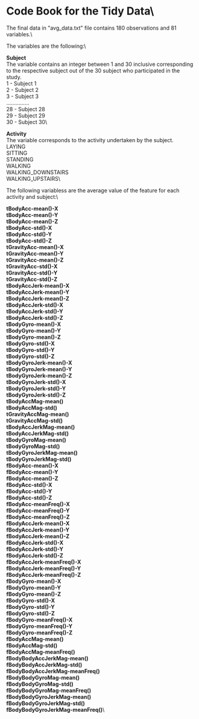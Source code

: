 # Code Book for the Tidy Data\

The final data in "avg_data.txt" file contains 180 observations and 81 variables.\

The variables are the following:\

**Subject**\
    The variable contains an integer between 1 and 30 inclusive corresponding to the respective subject out of the 30 subject who participated in the study.\
    1 - Subject 1\
    2 - Subject 2\
    3 - Subject 3\
    ...............\
    28 - Subject 28\
    29 - Subject 29\
    30 - Subject 30\
    
**Activity**\
    The variable corresponds to the activity undertaken by the subject.\
    LAYING\
    SITTING\
    STANDING\
    WALKING\
    WALKING_DOWNSTAIRS\
    WALKING_UPSTAIRS\
    
The following variabless are the average value of the feature for each activity and subject:\

**tBodyAcc-mean()-X**\
**tBodyAcc-mean()-Y**\
**tBodyAcc-mean()-Z**\
**tBodyAcc-std()-X**\
**tBodyAcc-std()-Y**\
**tBodyAcc-std()-Z**\
**tGravityAcc-mean()-X**\
**tGravityAcc-mean()-Y**\
**tGravityAcc-mean()-Z**\
**tGravityAcc-std()-X**\
**tGravityAcc-std()-Y**\
**tGravityAcc-std()-Z**\
**tBodyAccJerk-mean()-X**\
**tBodyAccJerk-mean()-Y**\
**tBodyAccJerk-mean()-Z**\
**tBodyAccJerk-std()-X**\
**tBodyAccJerk-std()-Y**\
**tBodyAccJerk-std()-Z**\
**tBodyGyro-mean()-X**\
**tBodyGyro-mean()-Y**\
**tBodyGyro-mean()-Z**\
**tBodyGyro-std()-X**\
**tBodyGyro-std()-Y**\
**tBodyGyro-std()-Z**\
**tBodyGyroJerk-mean()-X**\
**tBodyGyroJerk-mean()-Y**\
**tBodyGyroJerk-mean()-Z**\
**tBodyGyroJerk-std()-X**\
**tBodyGyroJerk-std()-Y**\
**tBodyGyroJerk-std()-Z**\
**tBodyAccMag-mean()**\
**tBodyAccMag-std()**\
**tGravityAccMag-mean()**\
**tGravityAccMag-std()**\
**tBodyAccJerkMag-mean()**\
**tBodyAccJerkMag-std()**\
**tBodyGyroMag-mean()**\
**tBodyGyroMag-std()**\
**tBodyGyroJerkMag-mean()**\
**tBodyGyroJerkMag-std()**\
**fBodyAcc-mean()-X**\
**fBodyAcc-mean()-Y**\
**fBodyAcc-mean()-Z**\
**fBodyAcc-std()-X**\
**fBodyAcc-std()-Y**\
**fBodyAcc-std()-Z**\
**fBodyAcc-meanFreq()-X**\
**fBodyAcc-meanFreq()-Y**\
**fBodyAcc-meanFreq()-Z**\
**fBodyAccJerk-mean()-X**\
**fBodyAccJerk-mean()-Y**\
**fBodyAccJerk-mean()-Z**\
**fBodyAccJerk-std()-X**\
**fBodyAccJerk-std()-Y**\
**fBodyAccJerk-std()-Z**\
**fBodyAccJerk-meanFreq()-X**\
**fBodyAccJerk-meanFreq()-Y**\
**fBodyAccJerk-meanFreq()-Z**\
**fBodyGyro-mean()-X**\
**fBodyGyro-mean()-Y**\
**fBodyGyro-mean()-Z**\
**fBodyGyro-std()-X**\
**fBodyGyro-std()-Y**\
**fBodyGyro-std()-Z**\
**fBodyGyro-meanFreq()-X**\
**fBodyGyro-meanFreq()-Y**\
**fBodyGyro-meanFreq()-Z**\
**fBodyAccMag-mean()**\
**fBodyAccMag-std()**\
**fBodyAccMag-meanFreq()**\
**fBodyBodyAccJerkMag-mean()**\
**fBodyBodyAccJerkMag-std()**\
**fBodyBodyAccJerkMag-meanFreq()**\
**fBodyBodyGyroMag-mean()**\
**fBodyBodyGyroMag-std()**\
**fBodyBodyGyroMag-meanFreq()**\
**fBodyBodyGyroJerkMag-mean()**\
**fBodyBodyGyroJerkMag-std()**\
**fBodyBodyGyroJerkMag-meanFreq()**\

